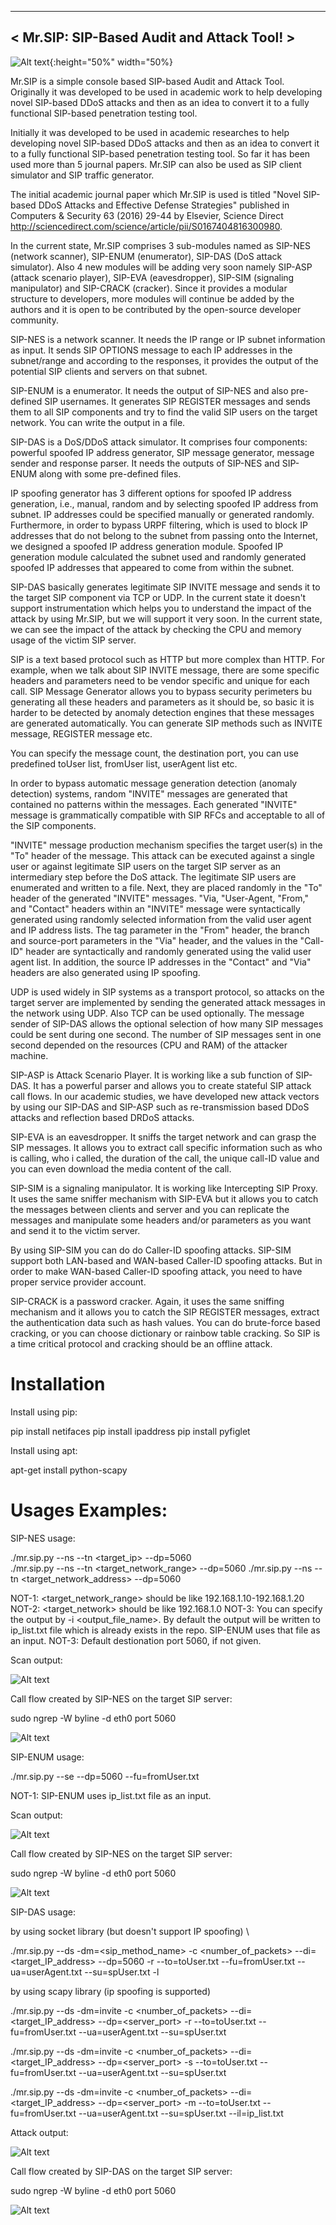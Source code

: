 _________________________________________
< Mr.SIP: SIP-Based Audit and Attack Tool! >
 -------------------------------------------

![Alt text](/logo/Mr.SIP.png?raw=true "MR.SIP-logo"){:height="50%" width="50%}

Mr.SIP is a simple console based SIP-based Audit and Attack Tool. Originally it was developed to be used in academic work to help developing novel SIP-based DDoS attacks and then as an idea to convert it to a fully functional SIP-based penetration testing tool.

Initially it was developed to be used in academic researches to help developing novel SIP-based DDoS attacks and then as an idea to convert it to a fully functional SIP-based penetration testing tool. So far it has been used more than 5 journal papers. Mr.SIP can also be used as SIP client simulator and SIP traffic generator.

The initial academic journal paper which Mr.SIP is used is titled "Novel SIP-based DDoS Attacks and Effective Defense Strategies" published in Computers & Security 63 (2016) 29-44 by Elsevier, Science Direct http://sciencedirect.com/science/article/pii/S0167404816300980.

In the current state, Mr.SIP comprises 3 sub-modules named as SIP-NES (network scanner), SIP-ENUM (enumerator), SIP-DAS (DoS attack simulator). Also 4 new modules will be adding very soon namely SIP-ASP (attack scenario player), SIP-EVA (eavesdropper), SIP-SIM (signaling manipulator) and SIP-CRACK (cracker). Since it provides a modular structure to developers, more modules will continue be added by the authors and it is open to be contributed by the open-source developer community.
 
SIP-NES is a network scanner. It needs the IP range or IP subnet information as input. It sends SIP OPTIONS message to each IP addresses in the subnet/range and according to the responses, it provides the output of the potential SIP clients and servers on that subnet.

SIP-ENUM is a enumerator. It needs the output of SIP-NES and also pre-defined SIP usernames. It generates SIP REGISTER messages and sends them to all SIP components and try to find the valid SIP users on the target network. You can write the output in a file.

SIP-DAS is a DoS/DDoS attack simulator. It comprises four components: powerful spoofed IP address generator, SIP message generator, message sender and response parser. It needs the outputs of SIP-NES and SIP-ENUM along with some pre-defined files.
 
IP spoofing generator has 3 different options for spoofed IP address generation, i.e., manual, random and by selecting spoofed IP address from subnet. IP addresses could be specified manually or generated randomly. Furthermore, in order to bypass URPF filtering, which is used to block IP addresses that do not belong to the subnet from passing onto the Internet, we designed a spoofed IP address generation module. Spoofed IP generation module calculated the subnet used and randomly generated spoofed IP addresses that appeared to come from within the subnet.

SIP-DAS basically generates legitimate SIP INVITE message and sends it to the target SIP component via TCP or UDP. In the current state it doesn't support instrumentation which helps you to understand the impact of the attack by using Mr.SIP, but we will support it very soon. In the current state, we can see the impact of the attack by checking the CPU and memory usage of the victim SIP server.

SIP is a text based protocol such as HTTP but more complex than HTTP. For example, when we talk about SIP INVITE message, there are some specific headers and parameters need to be vendor specific and unique for each call. SIP Message Generator allows you to bypass security perimeters bu generating all these headers and parameters as it should be, so basic it is harder to be detected by anomaly detection engines that these messages are generated automatically. You can generate SIP methods such as INVITE message, REGISTER message etc. 

You can specify the message count, the destination port, you can use predefined toUser list, fromUser list, userAgent list etc.
 
In order to bypass automatic message generation detection (anomaly detection) systems, random "INVITE" messages are generated that contained no patterns within the messages. Each generated "INVITE" message is grammatically compatible with SIP RFCs and acceptable to all of the SIP components.
 
"INVITE" message production mechanism specifies the target user(s) in the "To" header of the message. This attack can be executed against a single user or against legitimate SIP users on the target SIP server as an intermediary step before the DoS attack. The legitimate SIP users are enumerated and written to a file. Next, they are placed randomly in the "To" header of the generated "INVITE" messages. "Via, "User-Agent, "From," and "Contact" headers within an "INVITE" message were syntactically generated using randomly selected information from the valid user agent and IP address lists. The tag parameter in the "From" header, the branch and source-port parameters in the "Via" header, and the values in the "Call-ID" header are syntactically and randomly generated using the valid user agent list. In addition, the source IP addresses in the "Contact" and "Via" headers are also generated using IP spoofing.
 
UDP is used widely in SIP systems as a transport protocol, so attacks on the target server are implemented by sending the generated attack messages in the network using UDP. Also TCP can be used optionally. The message sender of SIP-DAS allows the optional selection of how many SIP messages could be sent during one second. The number of SIP messages sent in one second depended on the resources (CPU and RAM) of the attacker machine.
 
SIP-ASP is Attack Scenario Player. It is working like a sub function of SIP-DAS. It has a powerful parser and allows you to create stateful SIP attack call flows. In our academic studies, we have developed new attack vectors by using our SIP-DAS and SIP-ASP such as re-transmission based DDoS attacks and reflection based DRDoS attacks. 

SIP-EVA is an eavesdropper. It sniffs the target network and can grasp the SIP messages. It allows you to extract call specific information such as who is calling, who i called, the duration of the call, the unique call-ID value and you can even download the media content of the call.

SIP-SIM is a signaling manipulator. It is working like Intercepting SIP Proxy. It uses the same sniffer mechanism with SIP-EVA but it allows you to catch the messages between clients and server and you can replicate the messages and manipulate some headers and/or parameters as you want and send it to the victim server.  

By using SIP-SIM you can do do Caller-ID spoofing attacks. SIP-SIM support both LAN-based and WAN-based Caller-ID spoofing attacks. But in order to make WAN-based Caller-ID spoofing attack, you need to have proper service provider account. 

SIP-CRACK is a password cracker. Again, it uses the same sniffing mechanism and it allows you to catch the SIP REGISTER messages, extract the authentication data such as hash values. You can do brute-force based cracking, or you can choose dictionary or rainbow table cracking. So SIP is a time critical protocol and cracking should be an offline attack. 

# Installation

Install using pip:

pip install netifaces
pip install ipaddress
pip install pyfiglet 

Install using apt:

apt-get install python-scapy


# Usages Examples: 

SIP-NES usage:

./mr.sip.py --ns --tn <target_ip> --dp=5060  
./mr.sip.py --ns --tn <target_network_range> --dp=5060
./mr.sip.py --ns --tn <target_network_address> --dp=5060 

NOT-1: <target_network_range> should be like 192.168.1.10-192.168.1.20
NOT-2: <target_network> should be like 192.168.1.0
NOT-3: You can specify the output by -i <output_file_name>. By default the output will be written to ip_list.txt file which is already exists in the repo. SIP-ENUM uses that file as an input. 
NOT-3: Default destionation port 5060, if not given. 

Scan output: 

![Alt text](/screenshots/SIP-NES-scan.png?raw=true "SIP-NES scan output")

Call flow created by SIP-NES on the target SIP server:

sudo ngrep -W byline -d eth0 port 5060 

![Alt text](/screenshots/SIP-NES-messages.png?raw=true "Call flow created by SIP-NES")

SIP-ENUM usage:

./mr.sip.py --se --dp=5060 --fu=fromUser.txt

NOT-1: SIP-ENUM uses ip_list.txt file as an input. 

Scan output: 

![Alt text](/screenshots/SIP-ENUM-scan.png?raw=true "SIP-ENUM scan output")

Call flow created by SIP-NES on the target SIP server:

sudo ngrep -W byline -d eth0 port 5060 

![Alt text](/screenshots/SIP-ENUM-messages.png?raw=true "Call flow created by SIP-ENUM")

SIP-DAS usage:

by using socket library (but doesn't support IP spoofing) \

./mr.sip.py --ds -dm=<sip_method_name> -c <number_of_packets> --di=<target_IP_address> --dp=5060 -r --to=toUser.txt --fu=fromUser.txt --ua=userAgent.txt --su=spUser.txt -l

by using scapy library (ip spoofing is supported) 

./mr.sip.py --ds -dm=invite -c <number_of_packets> --di=<target_IP_address> --dp=<server_port> -r --to=toUser.txt --fu=fromUser.txt --ua=userAgent.txt --su=spUser.txt 

./mr.sip.py --ds -dm=invite -c <number_of_packets> --di=<target_IP_address> --dp=<server_port> -s --to=toUser.txt --fu=fromUser.txt --ua=userAgent.txt --su=spUser.txt 

./mr.sip.py --ds -dm=invite -c <number_of_packets> --di=<target_IP_address> --dp=<server_port> -m --to=toUser.txt --fu=fromUser.txt --ua=userAgent.txt --su=spUser.txt --il=ip_list.txt 

Attack output:

![Alt text](/screenshots/SIP-DAS-attack.png?raw=true "SIP-DAS attack output")

Call flow created by SIP-DAS on the target SIP server: 

sudo ngrep -W byline -d eth0 port 5060 

![Alt text](/screenshots/SIP-DAS-messages.png?raw=true "Call flow created by SIP-DAS")





